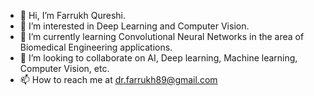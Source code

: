 - 👋 Hi, I’m Farrukh Qureshi.
- 👀 I’m interested in Deep Learning and Computer Vision.
- 🌱 I’m currently learning Convolutional Neural Networks in the area of Biomedical Engineering applications.
- 💞️ I’m looking to collaborate on AI, Deep learning, Machine learning, Computer Vision, etc.
- 📫 How to reach me at dr.farrukh89@gmail.com

<!---
drfarrukh/drfarrukh is a ✨ special ✨ repository because its `README.md` (this file) appears on your GitHub profile.
You can click the Preview link to take a look at your changes.
--->

